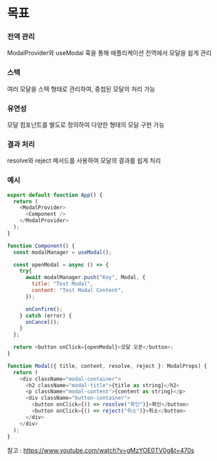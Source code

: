 # 목표

### 전역 관리
ModalProvider와 useModal 훅을 통해 애플리케이션 전역에서 모달을 쉽게 관리

### 스택
여러 모달을 스택 형태로 관리하여, 중첩된 모달의 처리 가능

### 유연성
모달 컴포넌트를 별도로 정의하여 다양한 형태의 모달 구현 가능

### 결과 처리
resolve와 reject 메서드를 사용하여 모달의 결과를 쉽게 처리



### 예시
```javascript
export default function App() {
  return (
    <ModalProvider>
      <Component />
    </ModalProvider>
  );
}

function Component() {
  const modalManager = useModal();

  const openModal = async () => {
    try{
      await modalManager.push("Key", Modal, {
        title: "Test Modal",
        content: "Test Modal Content",
      });

      onConfirm();
    } catch (error) {
      onCancel();
    }
  };

  return <button onClick={openModal}>모달 오픈</button>;
}

function Modal({ title, content, resolve, reject }: ModalProps) {
  return (
    <div className="modal-container">
      <h2 className="modal-title">{title as string}</h2>
      <p className="modal-content">{content as string}</p>
      <div className="button-container">
        <button onClick={() => resolve("확인")}>확인</button>
        <button onClick={() => reject("취소")}>취소</button>
      </div>
    </div>
  );
}
```

참고 : https://www.youtube.com/watch?v=gMzYOE0TV0g&t=470s

